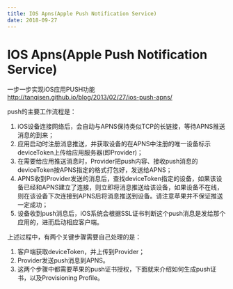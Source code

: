 ```yaml
---
title: IOS Apns(Apple Push Notification Service)
date: 2018-09-27
---
```

# IOS Apns(Apple Push Notification Service)
一步一步实现iOS应用PUSH功能
http://tanqisen.github.io/blog/2013/02/27/ios-push-apns/

push的主要工作流程是：

1. iOS设备连接网络后，会自动与APNS保持类似TCP的长链接，等待APNS推送消息的到来；
2. 应用启动时注册消息推送，并获取设备的在APNS中注册的唯一设备标示deviceToken上传给应用服务器(即Provider)；
3. 在需要给应用推送消息时，Provider把push内容、接收push消息的deviceToken按APNS指定的格式打包好，发送给APNS；
4. APNS收到Provider发送的消息后，查找deviceToken指定的设备，如果该设备已经和APNS建立了连接，则立即将消息推送给该设备，如果设备不在线，则在该设备下次连接到APNS后将消息推送到设备。请注意苹果并不保证推送一定成功；
5. 设备收到push消息后，iOS系统会根据SSL证书判断这个push消息是发给那个应用的，进而启动相应客户端。

上述过程中，有两个关键步骤需要自己处理的是：

1. 客户端获取deviceToken，并上传到Provider；
2. Provider发送push消息到APNS。
3. 这两个步骤中都需要苹果的push证书授权，下面就来介绍如何生成push证书，以及Provisioning Profile。